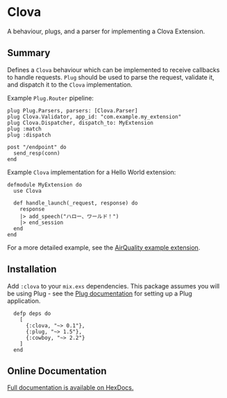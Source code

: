 # Clova

A behaviour, plugs, and a parser for implementing a Clova Extension.

## Summary

Defines a `Clova` behaviour which can be implemented to receive callbacks to handle requests.
`Plug` should be used to parse the request, validate it, and dispatch it to the `Clova` implementation.

Example `Plug.Router` pipeline:

```
plug Plug.Parsers, parsers: [Clova.Parser]
plug Clova.Validator, app_id: "com.example.my_extension"
plug Clova.Dispatcher, dispatch_to: MyExtension
plug :match
plug :dispatch

post "/endpoint" do
  send_resp(conn)
end
```

Example `Clova` implementation for a Hello World extension:
```
defmodule MyExtension do
  use Clova

  def handle_launch(_request, response) do
    response
    |> add_speech("ハロー、ワールド！")
    |> end_session
  end
end
```
For a more detailed example, see the [AirQuality example extension](https://github.com/line/clova-cek-sdk-elixir-sample).

## Installation

Add `:clova` to your `mix.exs` dependencies. This package assumes you will be using Plug - see the
[Plug documentation](https://hexdocs.pm/plug/) for setting up a Plug application.

```
  defp deps do
    [
      {:clova, "~> 0.1"},
      {:plug, "~> 1.5"},
      {:cowboy, "~> 2.2"}
    ]
  end
```

## Online Documentation

[Full documentation is available on HexDocs.](https://hexdocs.pm/clova/)
